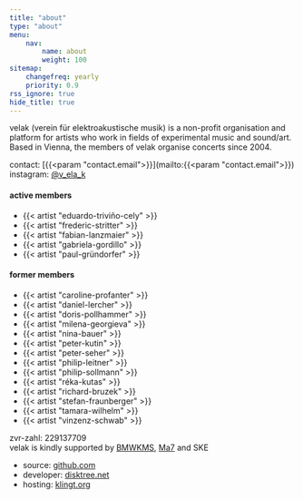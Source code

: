 ```yaml
---
title: "about"
type: "about"
menu:
    nav:
        name: about
        weight: 100
sitemap:
    changefreq: yearly
    priority: 0.9
rss_ignore: true
hide_title: true
---
```

velak (verein für elektroakustische musik) is a non-profit organisation and platform for artists who work in fields of experimental music and sound/art.  
Based in Vienna, the members of velak organise concerts since 2004.

contact: [{{<param "contact.email">}}](mailto:{{<param "contact.email">}})  
instagram: [@v_ela_k](https://instagram.com/v_ela_k)

#### active members

- {{< artist "eduardo-triviño-cely" >}}
- {{< artist "frederic-stritter" >}}
- {{< artist "fabian-lanzmaier" >}}
- {{< artist "gabriela-gordillo" >}}
- {{< artist "paul-gründorfer" >}}

#### former members

- {{< artist "caroline-profanter" >}}
- {{< artist "daniel-lercher" >}}
- {{< artist "doris-pollhammer" >}}
- {{< artist "milena-georgieva" >}}
- {{< artist "nina-bauer" >}}
- {{< artist "peter-kutin" >}}
- {{< artist "peter-seher" >}}
- {{< artist "philip-leitner" >}}
- {{< artist "philip-sollmann" >}}
- {{< artist "réka-kutas" >}}
- {{< artist "richard-bruzek" >}}
- {{< artist "stefan-fraunberger" >}}
- {{< artist "tamara-wilhelm" >}}
- {{< artist "vinzenz-schwab" >}}

zvr-zahl: 229137709  
velak is kindly supported by [BMWKMS](https://www.bmwkms.gv.at/), [Ma7](https://www.wien.gv.at/kultur/abteilung/) and SKE


- source: [github.com](https://github.com/verein-fuer-elektro-akustik/velak.klingt.org)
- developer: [disktree.net](https://disktree.net)
- hosting: [klingt.org](https://klingt.org)

